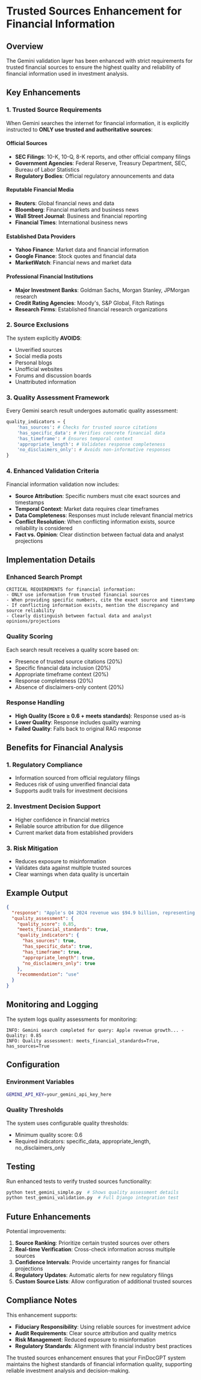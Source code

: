 # Trusted Sources Enhancement for Financial Information

## Overview

The Gemini validation layer has been enhanced with strict requirements for trusted financial sources to ensure the highest quality and reliability of financial information used in investment analysis.

## Key Enhancements

### 1. Trusted Source Requirements

When Gemini searches the internet for financial information, it is explicitly instructed to **ONLY use trusted and authoritative sources**:

#### Official Sources
- **SEC Filings**: 10-K, 10-Q, 8-K reports, and other official company filings
- **Government Agencies**: Federal Reserve, Treasury Department, SEC, Bureau of Labor Statistics
- **Regulatory Bodies**: Official regulatory announcements and data

#### Reputable Financial Media
- **Reuters**: Global financial news and data
- **Bloomberg**: Financial markets and business news
- **Wall Street Journal**: Business and financial reporting
- **Financial Times**: International business news

#### Established Data Providers
- **Yahoo Finance**: Market data and financial information
- **Google Finance**: Stock quotes and financial data
- **MarketWatch**: Financial news and market data

#### Professional Financial Institutions
- **Major Investment Banks**: Goldman Sachs, Morgan Stanley, JPMorgan research
- **Credit Rating Agencies**: Moody's, S&P Global, Fitch Ratings
- **Research Firms**: Established financial research organizations

### 2. Source Exclusions

The system explicitly **AVOIDS**:
- Unverified sources
- Social media posts
- Personal blogs
- Unofficial websites
- Forums and discussion boards
- Unattributed information

### 3. Quality Assessment Framework

Every Gemini search result undergoes automatic quality assessment:

```python
quality_indicators = {
    'has_sources': # Checks for trusted source citations
    'has_specific_data': # Verifies concrete financial data
    'has_timeframe': # Ensures temporal context
    'appropriate_length': # Validates response completeness
    'no_disclaimers_only': # Avoids non-informative responses
}
```

### 4. Enhanced Validation Criteria

Financial information validation now includes:

- **Source Attribution**: Specific numbers must cite exact sources and timestamps
- **Temporal Context**: Market data requires clear timeframes
- **Data Completeness**: Responses must include relevant financial metrics
- **Conflict Resolution**: When conflicting information exists, source reliability is considered
- **Fact vs. Opinion**: Clear distinction between factual data and analyst projections

## Implementation Details

### Enhanced Search Prompt

```
CRITICAL REQUIREMENTS for financial information:
- ONLY use information from trusted financial sources
- When providing specific numbers, cite the exact source and timestamp
- If conflicting information exists, mention the discrepancy and source reliability
- Clearly distinguish between factual data and analyst opinions/projections
```

### Quality Scoring

Each search result receives a quality score based on:
- Presence of trusted source citations (20%)
- Specific financial data inclusion (20%)
- Appropriate timeframe context (20%)
- Response completeness (20%)
- Absence of disclaimers-only content (20%)

### Response Handling

- **High Quality (Score ≥ 0.6 + meets standards)**: Response used as-is
- **Lower Quality**: Response includes quality warning
- **Failed Quality**: Falls back to original RAG response

## Benefits for Financial Analysis

### 1. Regulatory Compliance
- Information sourced from official regulatory filings
- Reduces risk of using unverified financial data
- Supports audit trails for investment decisions

### 2. Investment Decision Support
- Higher confidence in financial metrics
- Reliable source attribution for due diligence
- Current market data from established providers

### 3. Risk Mitigation
- Reduces exposure to misinformation
- Validates data against multiple trusted sources
- Clear warnings when data quality is uncertain

## Example Output

```json
{
  "response": "Apple's Q4 2024 revenue was $94.9 billion, representing 6% growth year-over-year according to the company's official 10-K filing with the SEC...",
  "quality_assessment": {
    "quality_score": 0.85,
    "meets_financial_standards": true,
    "quality_indicators": {
      "has_sources": true,
      "has_specific_data": true,
      "has_timeframe": true,
      "appropriate_length": true,
      "no_disclaimers_only": true
    },
    "recommendation": "use"
  }
}
```

## Monitoring and Logging

The system logs quality assessments for monitoring:

```
INFO: Gemini search completed for query: Apple revenue growth... - Quality: 0.85
INFO: Quality assessment: meets_financial_standards=True, has_sources=True
```

## Configuration

### Environment Variables
```bash
GEMINI_API_KEY=your_gemini_api_key_here
```

### Quality Thresholds
The system uses configurable quality thresholds:
- Minimum quality score: 0.6
- Required indicators: specific_data, appropriate_length, no_disclaimers_only

## Testing

Run enhanced tests to verify trusted sources functionality:

```bash
python test_gemini_simple.py  # Shows quality assessment details
python test_gemini_validation.py  # Full Django integration test
```

## Future Enhancements

Potential improvements:
1. **Source Ranking**: Prioritize certain trusted sources over others
2. **Real-time Verification**: Cross-check information across multiple sources
3. **Confidence Intervals**: Provide uncertainty ranges for financial projections
4. **Regulatory Updates**: Automatic alerts for new regulatory filings
5. **Custom Source Lists**: Allow configuration of additional trusted sources

## Compliance Notes

This enhancement supports:
- **Fiduciary Responsibility**: Using reliable sources for investment advice
- **Audit Requirements**: Clear source attribution and quality metrics
- **Risk Management**: Reduced exposure to misinformation
- **Regulatory Standards**: Alignment with financial industry best practices

The trusted sources enhancement ensures that your FinDocGPT system maintains the highest standards of financial information quality, supporting reliable investment analysis and decision-making.
